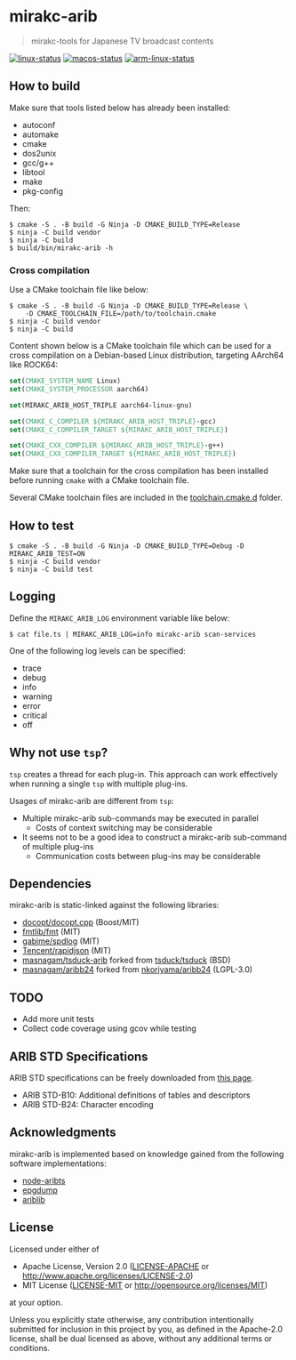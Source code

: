 # mirakc-arib

> mirakc-tools for Japanese TV broadcast contents

[![linux-status](https://github.com/masnagam/mirakc-arib/workflows/Linux/badge.svg)](https://github.com/masnagam/mirakc-arib/actions?workflow=Linux)
[![macos-status](https://github.com/masnagam/mirakc-arib/workflows/macOS/badge.svg)](https://github.com/masnagam/mirakc-arib/actions?workflow=macOS)
[![arm-linux-status](https://github.com/masnagam/mirakc-arib/workflows/ARM-Linux/badge.svg)](https://github.com/masnagam/mirakc-arib/actions?workflow=ARM-Linux)

## How to build

Make sure that tools listed below has already been installed:

* autoconf
* automake
* cmake
* dos2unix
* gcc/g++
* libtool
* make
* pkg-config

Then:

```console
$ cmake -S . -B build -G Ninja -D CMAKE_BUILD_TYPE=Release
$ ninja -C build vendor
$ ninja -C build
$ build/bin/mirakc-arib -h
```

### Cross compilation

Use a CMake toolchain file like below:

```console
$ cmake -S . -B build -G Ninja -D CMAKE_BUILD_TYPE=Release \
    -D CMAKE_TOOLCHAIN_FILE=/path/to/toolchain.cmake
$ ninja -C build vendor
$ ninja -C build
```

Content shown below is a CMake toolchain file which can be used for a cross
compilation on a Debian-based Linux distribution, targeting AArch64 like ROCK64:

```cmake
set(CMAKE_SYSTEM_NAME Linux)
set(CMAKE_SYSTEM_PROCESSOR aarch64)

set(MIRAKC_ARIB_HOST_TRIPLE aarch64-linux-gnu)

set(CMAKE_C_COMPILER ${MIRAKC_ARIB_HOST_TRIPLE}-gcc)
set(CMAKE_C_COMPILER_TARGET ${MIRAKC_ARIB_HOST_TRIPLE})

set(CMAKE_CXX_COMPILER ${MIRAKC_ARIB_HOST_TRIPLE}-g++)
set(CMAKE_CXX_COMPILER_TARGET ${MIRAKC_ARIB_HOST_TRIPLE})
```

Make sure that a toolchain for the cross compilation has been installed before
running `cmake` with a CMake toolchain file.

Several CMake toolchain files are included in the
[toolchain.cmake.d](./toolchain.cmake.d) folder.

## How to test

```console
$ cmake -S . -B build -G Ninja -D CMAKE_BUILD_TYPE=Debug -D MIRAKC_ARIB_TEST=ON
$ ninja -C build vendor
$ ninja -C build test
```

## Logging

Define the `MIRAKC_ARIB_LOG` environment variable like below:

```console
$ cat file.ts | MIRAKC_ARIB_LOG=info mirakc-arib scan-services
```

One of the following log levels can be specified:

* trace
* debug
* info
* warning
* error
* critical
* off

## Why not use `tsp`?

`tsp` creates a thread for each plug-in.  This approach can work effectively
when running a single `tsp` with multiple plug-ins.

Usages of mirakc-arib are different from `tsp`:

* Multiple mirakc-arib sub-commands may be executed in parallel
  * Costs of context switching may be considerable
* It seems not to be a good idea to construct a mirakc-arib sub-command of
  multiple plug-ins
  * Communication costs between plug-ins may be considerable

## Dependencies

mirakc-arib is static-linked against the following libraries:

* [docopt/docopt.cpp] (Boost/MIT)
* [fmtlib/fmt] (MIT)
* [gabime/spdlog] (MIT)
* [Tencent/rapidjson] (MIT)
* [masnagam/tsduck-arib] forked from [tsduck/tsduck] (BSD)
* [masnagam/aribb24] forked from [nkoriyama/aribb24] (LGPL-3.0)

## TODO

* Add more unit tests
* Collect code coverage using gcov while testing

## ARIB STD Specifications

ARIB STD specifications can be freely downloaded from
[this page](https://www.arib.or.jp/english/std_tr/broadcasting/sb_ej.html).

* ARIB STD-B10: Additional definitions of tables and descriptors
* ARIB STD-B24: Character encoding

## Acknowledgments

mirakc-arib is implemented based on knowledge gained from the following software
implementations:

* [node-aribts]
* [epgdump]
* [ariblib]

## License

Licensed under either of

* Apache License, Version 2.0
  ([LICENSE-APACHE] or http://www.apache.org/licenses/LICENSE-2.0)
* MIT License
  ([LICENSE-MIT] or http://opensource.org/licenses/MIT)

at your option.

Unless you explicitly state otherwise, any contribution intentionally submitted
for inclusion in this project by you, as defined in the Apache-2.0 license,
shall be dual licensed as above, without any additional terms or conditions.

[docopt/docopt.cpp]: https://github.com/docopt/docopt.cpp
[fmtlib/fmt]: https://github.com/fmtlib/fmt
[gabime/spdlog]: https://github.com/gabime/spdlog
[Tencent/rapidjson]: https://github.com/Tencent/rapidjson
[masnagam/tsduck-arib]: https://github.com/masnagam/tsduck-arib
[tsduck/tsduck]: https://github.com/tsduck/tsduck
[masnagam/aribb24]: https://github.com/masnagam/aribb24
[nkoriyama/aribb24]: https://github.com/nkoriyama/aribb24
[node-aribts]: https://github.com/rndomhack/node-aribts
[epgdump]: https://github.com/Piro77/epgdump
[ariblib]: https://github.com/youzaka/ariblib
[LICENSE-APACHE]: ./LICENSE-APACHE
[LICENSE-MIT]: ./LICENSE-MIT
